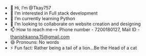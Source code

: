 - 👋 Hi, I’m @Tkay757
- 👀 I’m interested in Full stack development
- 🌱 I’m currently learning Python
- 💞️ I’m looking to collaborate on website creation and designing
- 📫 How to reach me--> Phone number - 7200180127, Mail ID - thanishkanna.15@gmail.com
- 😄 Pronouns: No words
- ⚡ Fun fact: Rather being a tail of a lion...Be the Head of a cat

<!---
Tkay757/Tkay757 is a ✨ special ✨ repository because its `README.md` (this file) appears on your GitHub profile.
You can click the Preview link to take a look at your changes.
--->
